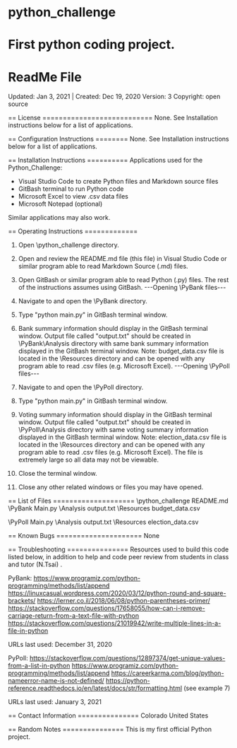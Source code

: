 # python_challenge
First python coding project.
================
ReadMe File
================

Updated: Jan 3, 2021 | Created: Dec 19, 2020
Version: 3
Copyright: open source

== License ===========================
None. See Installation instructions below for a list of applications.


== Configuration Instructions ========
None. See Installation instructions below for a list of applications.


== Installation Instructions ==========
Applications used for the Python_Challenge:
- Visual Studio Code to create Python files and Markdown source files
- GitBash terminal to run Python code
- Microsoft Excel to view .csv data files
- Microsoft Notepad (optional)

Similar applications may also work.


== Operating Instructions =============
1. Open \python_challenge directory.
2. Open and review the README.md file (this file) in Visual Studio Code or similar program able to read Markdown Source (.md) files.
3. Open GitBash or similar program able to read Python (.py) files.
    The rest of the instructions assumes using GitBash.
---Opening \PyBank files---
3. Navigate to and open the \PyBank directory.
4. Type "python main.py" in GitBash terminal window.
5. Bank summary information should display in the GitBash terminal window. Output file called "output.txt" should be created in \PyBank\Analysis directory with same bank summary information displayed in the GitBash terminal window.
Note: budget_data.csv file is located in the \Resources directory and can be opened with any program able to read .csv files (e.g. Microsoft Excel).
---Opening \PyPoll files---
6. Navigate to and open the \PyPoll directory.
7. Type "python main.py" in GitBash terminal window.
8. Voting summary information should display in the GitBash terminal window. Output file called "output.txt" should be created in \PyPoll\Analysis directory with same voting summary information displayed in the GitBash terminal window.
Note: election_data.csv file is located in the \Resources directory and can be opened with any program able to read .csv files (e.g. Microsoft Excel). The file is extremely large so all data may not be viewable.

9. Close the terminal window.
10. Close any other related windows or files you may have opened.


== List of Files ====================
\python_challenge
README.md
\PyBank
    Main.py
    \Analysis
        output.txt
    \Resources
        budget_data.csv

\PyPoll
    Main.py
    \Analysis
        output.txt
    \Resources
        election_data.csv


== Known Bugs =====================
None


== Troubleshooting ===============
Resources used to build this code listed below, in addition to help and code peer review from students in class and tutor (N.Tsai) .

PyBank:
https://www.programiz.com/python-programming/methods/list/append
https://linuxcasual.wordpress.com/2020/03/12/python-round-and-square-brackets/
https://lerner.co.il/2018/06/08/python-parentheses-primer/
https://stackoverflow.com/questions/17658055/how-can-i-remove-carriage-return-from-a-text-file-with-python
https://stackoverflow.com/questions/21019942/write-multiple-lines-in-a-file-in-python

URLs last used: December 31, 2020

PyPoll:
https://stackoverflow.com/questions/12897374/get-unique-values-from-a-list-in-python
https://www.programiz.com/python-programming/methods/list/append
https://careerkarma.com/blog/python-nameerror-name-is-not-defined/
https://python-reference.readthedocs.io/en/latest/docs/str/formatting.html (see example 7)

URLs last used: January 3, 2021


== Contact Information ===============
Colorado   United States


== Random Notes ===============
This is my first official Python project.
